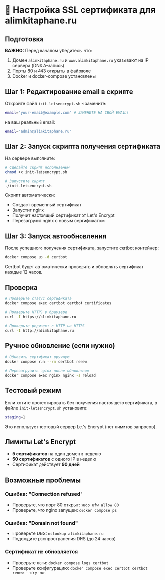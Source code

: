 # 🔐 Настройка SSL сертификата для alimkitaphane.ru

## Подготовка

**ВАЖНО:** Перед началом убедитесь, что:
1. Домен `alimkitaphane.ru` и `www.alimkitaphane.ru` указывают на IP сервера (DNS A-запись)
2. Порты 80 и 443 открыты в файрволе
3. Docker и docker-compose установлены

## Шаг 1: Редактирование email в скрипте

Откройте файл `init-letsencrypt.sh` и замените:
```bash
email="your-email@example.com" # ЗАМЕНИТЕ НА СВОЙ EMAIL!
```

на ваш реальный email:
```bash
email="admin@alimkitaphane.ru"
```

## Шаг 2: Запуск скрипта получения сертификата

На сервере выполните:

```bash
# Сделайте скрипт исполняемым
chmod +x init-letsencrypt.sh

# Запустите скрипт
./init-letsencrypt.sh
```

Скрипт автоматически:
- Создаст временный сертификат
- Запустит nginx
- Получит настоящий сертификат от Let's Encrypt
- Перезагрузит nginx с новым сертификатом

## Шаг 3: Запуск автообновления

После успешного получения сертификата, запустите certbot контейнер:

```bash
docker compose up -d certbot
```

Certbot будет автоматически проверять и обновлять сертификат каждые 12 часов.

## Проверка

```bash
# Проверьте статус сертификата
docker compose exec certbot certbot certificates

# Проверьте HTTPS в браузере
curl -I https://alimkitaphane.ru

# Проверьте редирект с HTTP на HTTPS
curl -I http://alimkitaphane.ru
```

## Ручное обновление (если нужно)

```bash
# Обновить сертификат вручную
docker compose run --rm certbot renew

# Перезагрузить nginx после обновления
docker compose exec nginx nginx -s reload
```

## Тестовый режим

Если хотите протестировать без получения настоящего сертификата, в файле `init-letsencrypt.sh` установите:
```bash
staging=1
```

Это использует тестовый сервер Let's Encrypt (нет лимитов запросов).

## Лимиты Let's Encrypt

- **5 сертификатов** на один домен в неделю
- **50 сертификатов** с одного IP в неделю
- Сертификат действует **90 дней**

## Возможные проблемы

### Ошибка: "Connection refused"
- Проверьте, что порт 80 открыт: `sudo ufw allow 80`
- Проверьте, что nginx запущен: `docker compose ps`

### Ошибка: "Domain not found"
- Проверьте DNS: `nslookup alimkitaphane.ru`
- Подождите распространения DNS (до 24 часов)

### Сертификат не обновляется
- Проверьте логи: `docker compose logs certbot`
- Проверьте конфигурацию: `docker compose exec certbot certbot renew --dry-run`

